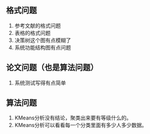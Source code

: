 ## 格式问题

1. 参考文献的格式问题
2. 表格的格式问题
3. 决策树这个图有点模糊了
4. 系统功能结构图有点问题

## 论文问题（也是算法问题）

1. 系统测试写得有点简单

## 算法问题

1. KMeans分析没有结论，聚类出来要有等级什么的。
2. KMeans分析可以看看每一个分类里面有多少人多少数据。